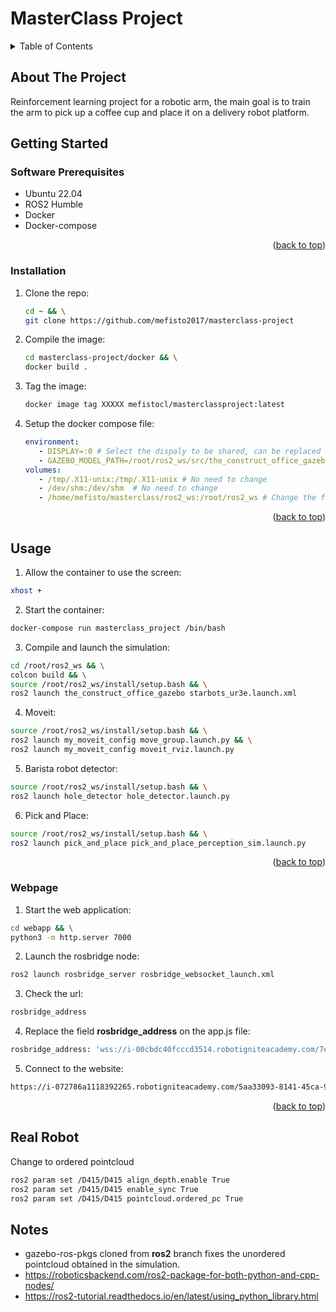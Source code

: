 # MasterClass Project

<a name="readme-top"></a>

<!-- TABLE OF CONTENTS -->
<details>
  <summary>Table of Contents</summary>
  <ol>
    <li>
      <a href="#about-the-project">About The Project</a>
    </li>
    <li>
      <a href="#getting-started">Getting Started</a>
      <ul>
        <li><a href="#software-prerequisites">Software Prerequisites</a></li>
        <li><a href="#hardware-prerequisites">Hardware Prerequisites</a></li>
        <li><a href="#installation">Installation</a></li>
      </ul>
    </li>
    <li><a href="#usage">Usage</a></li>
    <li><a href="#real-robot">Real Robot</a></li>
  </ol>
</details>


## About The Project
Reinforcement learning project for a robotic arm, the main goal is to train the arm to pick up a coffee cup and place it
on a delivery robot platform. 


<!-- GETTING STARTED -->
## Getting Started

### Software Prerequisites
* Ubuntu 22.04
* ROS2 Humble
* Docker
* Docker-compose


<p align="right">(<a href="#readme-top">back to top</a>)</p>

<!-- INSTALLATION -->
### Installation
1. Clone the repo:
   ```sh
   cd ~ && \
   git clone https://github.com/mefisto2017/masterclass-project
   ```
2. Compile the image:
   ```sh
   cd masterclass-project/docker && \
   docker build .
   ```
3. Tag the image:
   ```sh
   docker image tag XXXXX mefistocl/masterclassproject:latest
   ```
4. Setup the docker compose file:
   ```yaml
   environment:
      - DISPLAY=:0 # Select the dispaly to be shared, can be replaced by $DISPLAY
      - GAZEBO_MODEL_PATH=/root/ros2_ws/src/the_construct_office_gazebo/models:/root/ros2_ws/src/the_construct_office_gazebo/barista_ros2/barista_description:/root/ros2_ws/src/ur_arm:$${GAZEBO_MODEL_PATH} # No need to change
   volumes:
      - /tmp/.X11-unix:/tmp/.X11-unix # No need to change
      - /dev/shm:/dev/shm  # No need to change
      - /home/mefisto/masterclass/ros2_ws:/root/ros2_ws # Change the first part to your ros2_ws path
   ```
     
<p align="right">(<a href="#readme-top">back to top</a>)</p>


<!-- USAGE -->
## Usage
1. Allow the container to use the screen:
```sh
xhost +
```
2. Start the container:
```sh
docker-compose run masterclass_project /bin/bash
```
3. Compile and launch the simulation:
```sh
cd /root/ros2_ws && \
colcon build && \
source /root/ros2_ws/install/setup.bash && \
ros2 launch the_construct_office_gazebo starbots_ur3e.launch.xml
```
4. Moveit:
```sh
source /root/ros2_ws/install/setup.bash && \
ros2 launch my_moveit_config move_group.launch.py && \
ros2 launch my_moveit_config moveit_rviz.launch.py
```
5. Barista robot detector:
```sh
source /root/ros2_ws/install/setup.bash && \
ros2 launch hole_detector hole_detector.launch.py
```
6. Pick and Place:
```sh
source /root/ros2_ws/install/setup.bash && \
ros2 launch pick_and_place pick_and_place_perception_sim.launch.py
```


<p align="right">(<a href="#readme-top">back to top</a>)</p>


<!-- WEBPAGE -->
### Webpage
1. Start the web application:
```sh
cd webapp && \
python3 -m http.server 7000
```
2. Launch the rosbridge node:
```sh
ros2 launch rosbridge_server rosbridge_websocket_launch.xml
```
3. Check the url:
```sh
rosbridge_address
```
4. Replace the field **rosbridge_address** on the app.js file:
```sh
rosbridge_address: 'wss://i-00cbdc40fcccd3514.robotigniteacademy.com/7e4d6577-22bd-40b2-b93e-1dab1f84d000/rosbridge/',
```
5. Connect to the website:
```sh
https://i-072786a1118392265.robotigniteacademy.com/5aa33093-8141-45ca-9477-52ba0c8be6e5/webpage/
```

<p align="right">(<a href="#readme-top">back to top</a>)</p>


<!-- REAL ROBOT -->
## Real Robot
Change to ordered pointcloud
```sh
ros2 param set /D415/D415 align_depth.enable True
ros2 param set /D415/D415 enable_sync True
ros2 param set /D415/D415 pointcloud.ordered_pc True
```


<!-- NOTES -->
## Notes
* gazebo-ros-pkgs cloned from **ros2** branch fixes the unordered pointcloud obtained in the simulation.
* https://roboticsbackend.com/ros2-package-for-both-python-and-cpp-nodes/
* https://ros2-tutorial.readthedocs.io/en/latest/using_python_library.html

